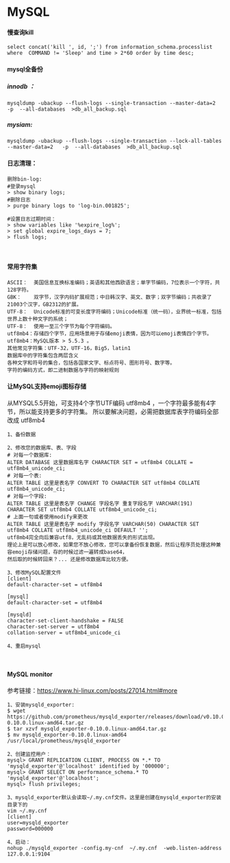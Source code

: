 # MySQL 


#### 慢查询kill 
    select concat('kill ', id, ';') from information_schema.processlist where  COMMAND != 'Sleep' and time > 2*60 order by time desc;
 

#### mysql全备份
##### innodb ：
    mysqldump -ubackup --flush-logs --single-transaction --master-data=2   -p  --all-databases  >db_all_backup.sql
    
##### mysiam:
    mysqldump -ubackup --flush-logs --single-transaction --lock-all-tables --master-data=2   -p  --all-databases  >db_all_backup.sql


#### 日志清理：
    删除bin-log:
    #登录mysql 
    > show binary logs;
    #删除日志
    > purge binary logs to 'log-bin.001825'; 
    
    #设置日志过期时间：
    > show variables like '%expire_log%';
    > set global expire_logs_days = 7;
    > flush logs;
    
#### 常用字符集
    ASCII：  美国信息互换标准编码；英语和其他西欧语言；单字节编码，7位表示一个字符，共128字符。
    GBK：    双字节，汉字内码扩展规范；中日韩汉字、英文、数字；双字节编码；共收录了21003个汉字，GB2312的扩展。
    UTF-8：  Unicode标准的可变长度字符编码；Unicode标准（统一码），业界统一标准，包括世界上数十种文字的系统；
    UTF-8：  使用一至三个字节为每个字符编码。
    utf8mb4：存储四个字节，应用场景用于存储emoji表情，因为可以emoji表情四个字节。
    utf8mb4：MySQL版本 > 5.5.3 。
    其他常见字符集：UTF-32，UTF-16，Big5，latin1
    数据库中的字符集包含两层含义
    各种文字和符号的集合，包括各国家文字、标点符号、图形符号、数字等。
    字符的编码方式，即二进制数据与字符的映射规则


#### 让MySQL支持emoji图标存储
从MYSQL5.5开始，可支持4个字节UTF编码 utf8mb4 ，一个字符最多能有4字节，所以能支持更多的字符集。
所以要解决问题，必需把数据库表字符编码全部改成 utf8mb4

    1、备份数据
    
    2、修改您的数据库、表、字段
    # 对每一个数据库:
    ALTER DATABASE 这里数据库名字 CHARACTER SET = utf8mb4 COLLATE = utf8mb4_unicode_ci;
    # 对每一个表:
    ALTER TABLE 这里是表名字 CONVERT TO CHARACTER SET utf8mb4 COLLATE utf8mb4_unicode_ci;
    # 对每一个字段:
    ALTER TABLE 这里是表名字 CHANGE 字段名字 重复字段名字 VARCHAR(191) CHARACTER SET utf8mb4 COLLATE utf8mb4_unicode_ci;
    # 上面一句或者使用modify来更改
    ALTER TABLE 这里是表名字 modify 字段名字 VARCHAR(50) CHARACTER SET utf8mb4 COLLATE utf8mb4_unicode_ci DEFAULT '';
    utf8mb4完全向后兼容utf8，无乱码或其他数据丢失的形式出现。
    理论上是可以放心修改，如果您不放心修改，您可以拿备份恢复数据，然后让程序员处理这种兼容emoji存储问题，存的时候过滤一遍转成base64，
    然后取的时候转回来？... 还是修改数据库比较方便。

    3、修改MySQL配置文件
    [client]
    default-character-set = utf8mb4

    [mysql]
    default-character-set = utf8mb4

    [mysqld]
    character-set-client-handshake = FALSE
    character-set-server = utf8mb4
    collation-server = utf8mb4_unicode_ci
    
    4、重启mysql

    


#### MySQL monitor

参考链接：https://www.hi-linux.com/posts/27014.html#more

    1、安装mysqld_exporter:
    $ wget https://github.com/prometheus/mysqld_exporter/releases/download/v0.10.0/mysqld_exporter-0.10.0.linux-amd64.tar.gz
    $ tar xzvf mysqld_exporter-0.10.0.linux-amd64.tar.gz
    $ mv mysqld_exporter-0.10.0.linux-amd64 /usr/local/prometheus/mysqld_exporter

    2、创建监控用户：
    mysql> GRANT REPLICATION CLIENT, PROCESS ON *.* TO 'mysqld_exporter'@'localhost' identified by '000000';
    mysql> GRANT SELECT ON performance_schema.* TO 'mysqld_exporter'@'localhost';
    mysql> flush privileges;

    3、mysqld_exporter默认会读取~/.my.cnf文件。这里是创建在mysqld_exporter的安装目录下的
    vim ~/.my.cnf
    [client]
    user=mysqld_exporter
    password=000000

    4、启动：
    nohup ./mysqld_exporter -config.my-cnf  ~/.my.cnf  -web.listen-address 127.0.0.1:9104






